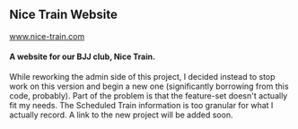 ## Nice Train Website

www.nice-train.com

#### A website for our BJJ club, Nice Train.  

While reworking the admin side of this project, I decided instead to stop work on this version and begin a new one (significantly borrowing from this code, probably).
Part of the problem is that the feature-set doesn't actually fit my needs.  The Scheduled Train information is too granular for what I actually record.  A link to the new project will be added soon.
